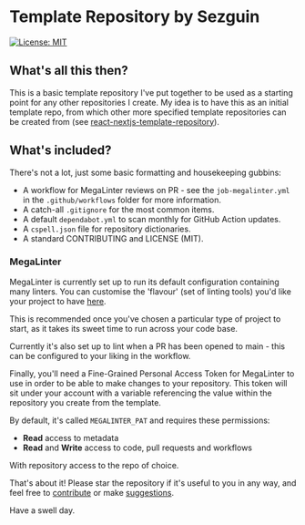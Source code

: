 # Template Repository by Sezguin

[![License: MIT](https://img.shields.io/badge/License-MIT-yellow.svg)](https://opensource.org/licenses/MIT)

## What's all this then?

This is a basic template repository I've put together to be used as a starting point for any other repositories I create. My idea is to have this as an initial template repo, from which other more specified template repositories can be created from (see [react-nextjs-template-repository](https://github.com/Sezguin/react-nextjs-template-repository)).

## What's included?

There's not a lot, just some basic formatting and housekeeping gubbins:

* A workflow for MegaLinter reviews on PR - see the `job-megalinter.yml` in the `.github/workflows` folder for more information.
* A catch-all `.gitignore` for the most common items.
* A default `dependabot.yml` to scan monthly for GitHub Action updates.
* A `cspell.json` file for repository dictionaries.
* A standard CONTRIBUTING and LICENSE (MIT).

### MegaLinter

MegaLinter is currently set up to run its default configuration containing many linters. You can customise the 'flavour' (set of linting tools) you'd like your project to have [here](https://megalinter.io/latest/flavors/).

This is recommended once you've chosen a particular type of project to start, as it takes its sweet time to run across your code base.

Currently it's also set up to lint when a PR has been opened to main - this can be configured to your liking in the workflow.

Finally, you'll need a Fine-Grained Personal Access Token for MegaLinter to use in order to be able to make changes to your repository. This token will sit under your account with a variable referencing the value within the repository you create from the template.

By default, it's called `MEGALINTER_PAT` and requires these permissions:
* **Read** access to metadata
* **Read** and **Write** access to code, pull requests and workflows

With repository access to the repo of choice.

That's about it! Please star the repository if it's useful to you in any way, and feel free to [contribute](https://github.com/Sezguin/template-repository/blob/main/CONTRIBUTING.md) or make [suggestions](https://github.com/Sezguin/template-repository/issues).

Have a swell day.